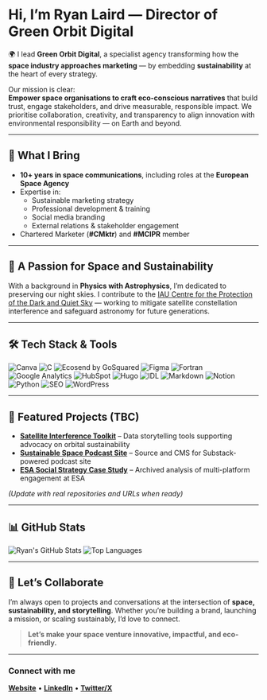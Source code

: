 # Hi, I’m Ryan Laird — Director of Green Orbit Digital

🌍 I lead **Green Orbit Digital**, a specialist agency transforming how the **space industry approaches marketing** — by embedding **sustainability** at the heart of every strategy.

Our mission is clear:  
**Empower space organisations to craft eco-conscious narratives** that build trust, engage stakeholders, and drive measurable, responsible impact. We prioritise collaboration, creativity, and transparency to align innovation with environmental responsibility — on Earth and beyond.

---

## 🚀 What I Bring

- **10+ years in space communications**, including roles at the **European Space Agency**
- Expertise in:
  - Sustainable marketing strategy
  - Professional development & training
  - Social media branding
  - External relations & stakeholder engagement
- Chartered Marketer (**#CMktr**) and **#MCIPR** member  

---

## 🌌 A Passion for Space and Sustainability

With a background in **Physics with Astrophysics**, I’m dedicated to preserving our night skies. I contribute to the [IAU Centre for the Protection of the Dark and Quiet Sky](https://iau.org/science/scientific_bodies/centres/dark-and-quiet-sky/) — working to mitigate satellite constellation interference and safeguard astronomy for future generations.

---

## 🛠️ Tech Stack & Tools

![Canva](https://img.shields.io/badge/-Canva-00C4CC?style=flat&logo=canva&logoColor=white)
![C](https://img.shields.io/badge/-C-00599C?style=flat&logo=c&logoColor=white)
![Ecosend by GoSquared](https://img.shields.io/badge/-Ecosend-00B38F?style=flat&logo=leaflet&logoColor=white)
![Figma](https://img.shields.io/badge/-Figma-F24E1E?style=flat&logo=figma&logoColor=white)
![Fortran](https://img.shields.io/badge/-Fortran-734F96?style=flat&logo=fortran&logoColor=white)
![Google Analytics](https://img.shields.io/badge/-Google%20Analytics-FABB05?style=flat&logo=googleanalytics&logoColor=white)
![HubSpot](https://img.shields.io/badge/-HubSpot-FF7A59?style=flat&logo=hubspot&logoColor=white)
![Hugo](https://img.shields.io/badge/-Hugo-FF4088?style=flat&logo=hugo)
![IDL](https://img.shields.io/badge/-IDL-1E4B7A?style=flat&logo=data&logoColor=white)
![Markdown](https://img.shields.io/badge/-Markdown-000000?style=flat&logo=markdown)
![Notion](https://img.shields.io/badge/-Notion-000000?style=flat&logo=notion&logoColor=white)
![Python](https://img.shields.io/badge/-Python-3776AB?style=flat&logo=python&logoColor=white)
![SEO](https://img.shields.io/badge/-SEO-4B8BBE?style=flat&logo=google&logoColor=white)
![WordPress](https://img.shields.io/badge/-WordPress-21759B?style=flat&logo=wordpress&logoColor=white)

---

## 📌 Featured Projects (TBC)

- [**Satellite Interference Toolkit**](#) – Data storytelling tools supporting advocacy on orbital sustainability
- [**Sustainable Space Podcast Site**](#) – Source and CMS for Substack-powered podcast site
- [**ESA Social Strategy Case Study**](#) – Archived analysis of multi-platform engagement at ESA

*(Update with real repositories and URLs when ready)*

---

## 📊 GitHub Stats

![Ryan's GitHub Stats](https://github-readme-stats.vercel.app/api?username=rjmlaird&show_icons=true&theme=default)
![Top Languages](https://github-readme-stats.vercel.app/api/top-langs/?username=rjmlaird&layout=compact)

---

## 🤝 Let’s Collaborate

I’m always open to projects and conversations at the intersection of **space, sustainability, and storytelling**. Whether you’re building a brand, launching a mission, or scaling sustainably, I’d love to connect.

> **Let’s make your space venture innovative, impactful, and eco-friendly.**

---

### Connect with me

[**Website**](https://rjmlaird.me) • [**LinkedIn**](https://www.linkedin.com/in/rjmlaird) • [**Twitter/X**](https://twitter.com/rjmlaird)
